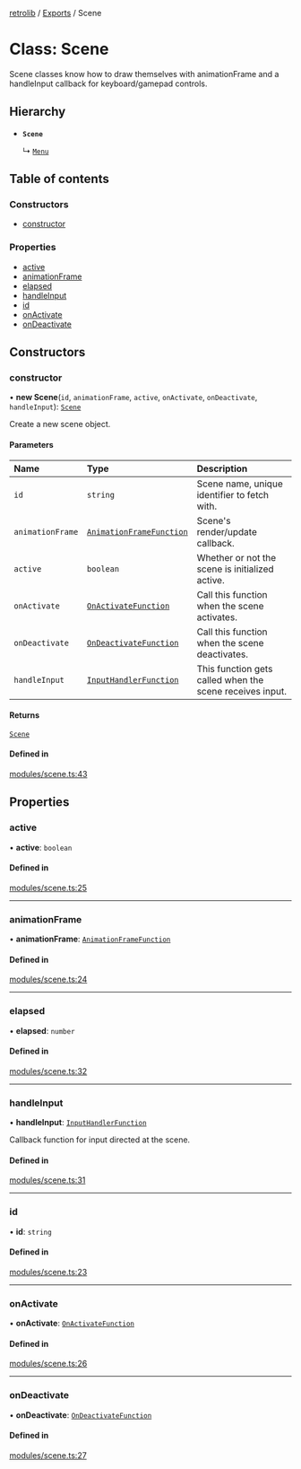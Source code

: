[retrolib](../README.md) / [Exports](../modules.md) / Scene

# Class: Scene

Scene classes know how to draw themselves with animationFrame and a handleInput callback
for keyboard/gamepad controls.

## Hierarchy

- **`Scene`**

  ↳ [`Menu`](Menu.md)

## Table of contents

### Constructors

- [constructor](Scene.md#constructor)

### Properties

- [active](Scene.md#active)
- [animationFrame](Scene.md#animationframe)
- [elapsed](Scene.md#elapsed)
- [handleInput](Scene.md#handleinput)
- [id](Scene.md#id)
- [onActivate](Scene.md#onactivate)
- [onDeactivate](Scene.md#ondeactivate)

## Constructors

### constructor

• **new Scene**(`id`, `animationFrame`, `active`, `onActivate`, `onDeactivate`, `handleInput`): [`Scene`](Scene.md)

Create a new scene object.

#### Parameters

| Name | Type | Description |
| :------ | :------ | :------ |
| `id` | `string` | Scene name, unique identifier to fetch with. |
| `animationFrame` | [`AnimationFrameFunction`](../interfaces/AnimationFrameFunction.md) | Scene's render/update callback. |
| `active` | `boolean` | Whether or not the scene is initialized active. |
| `onActivate` | [`OnActivateFunction`](../interfaces/OnActivateFunction.md) | Call this function when the scene activates. |
| `onDeactivate` | [`OnDeactivateFunction`](../interfaces/OnDeactivateFunction.md) | Call this function when the scene deactivates. |
| `handleInput` | [`InputHandlerFunction`](../interfaces/InputHandlerFunction.md) | This function gets called when the scene receives input. |

#### Returns

[`Scene`](Scene.md)

#### Defined in

[modules/scene.ts:43](https://github.com/philbgarner/retrolib/blob/dcec759/src/modules/scene.ts#L43)

## Properties

### active

• **active**: `boolean`

#### Defined in

[modules/scene.ts:25](https://github.com/philbgarner/retrolib/blob/dcec759/src/modules/scene.ts#L25)

___

### animationFrame

• **animationFrame**: [`AnimationFrameFunction`](../interfaces/AnimationFrameFunction.md)

#### Defined in

[modules/scene.ts:24](https://github.com/philbgarner/retrolib/blob/dcec759/src/modules/scene.ts#L24)

___

### elapsed

• **elapsed**: `number`

#### Defined in

[modules/scene.ts:32](https://github.com/philbgarner/retrolib/blob/dcec759/src/modules/scene.ts#L32)

___

### handleInput

• **handleInput**: [`InputHandlerFunction`](../interfaces/InputHandlerFunction.md)

Callback function for input directed at the scene.

#### Defined in

[modules/scene.ts:31](https://github.com/philbgarner/retrolib/blob/dcec759/src/modules/scene.ts#L31)

___

### id

• **id**: `string`

#### Defined in

[modules/scene.ts:23](https://github.com/philbgarner/retrolib/blob/dcec759/src/modules/scene.ts#L23)

___

### onActivate

• **onActivate**: [`OnActivateFunction`](../interfaces/OnActivateFunction.md)

#### Defined in

[modules/scene.ts:26](https://github.com/philbgarner/retrolib/blob/dcec759/src/modules/scene.ts#L26)

___

### onDeactivate

• **onDeactivate**: [`OnDeactivateFunction`](../interfaces/OnDeactivateFunction.md)

#### Defined in

[modules/scene.ts:27](https://github.com/philbgarner/retrolib/blob/dcec759/src/modules/scene.ts#L27)
